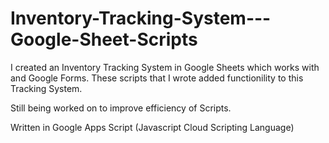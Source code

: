 # Inventory-Tracking-System---Google-Sheet-Scripts
I created an Inventory Tracking System in Google Sheets which works with and Google Forms. These scripts that I wrote added functionility to this Tracking System. 

Still being worked on to improve efficiency of Scripts.

Written in Google Apps Script (Javascript Cloud Scripting Language)
